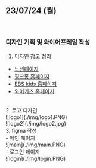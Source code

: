 ## 23/07/24 (월)
<br />

### 디자인 기획 및 와이어프레임 작성

  1. 디자인 참고 정리
  - [노션페이지](https://www.notion.so/029bb64b7d584e9aa7d60a6c3207a2eb?pvs=4)
  - [핑크퐁 홈페이지](https://www.pinkfong.com/ko/)
  - [EBS kids 홈페이지](https://www.ebs.co.kr/kids)
  - [와이키즈 홈페이지](https://whykids.co.kr/?utm_source=google_pc&utm_medium=sa&utm_campaign=whykids23&utm_term=)
  <br />
  2. 로고 디자인
  <br />
  ![logo1](./img/logo1.PNG)
  <br />
  ![logo2](./img/logo2.jpg)
  <br />
  3. figma 작성
  <br />
  - 메인 페이지
  <br />
  ![main](./img/main.PNG)
  <br />
  - 로그인 페이지
  <br />
  ![login](./img/login.PNG)